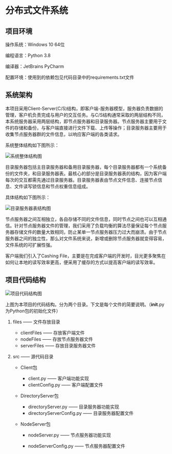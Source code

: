 # 分布式文件系统

## 项目环境

操作系统：Windows 10 64位

编程语言：Python 3.8

编译器：JetBrains PyCharm

配置环境：使用到的依赖包见代码目录中的requirements.txt文件

## 系统架构
本项目采用Client-Server(C/S)结构，即客户端-服务器模型，服务器负责数据的管理，客户机负责完成与用户的交互任务。与C/S结构通常采取的两层结构不同，本系统服务器采用两层结构，即节点服务器和目录服务器。节点服务器主要用于文件的存储和备份，与客户端直接进行文件下载、上传等操作；目录服务器主要用于收集节点服务器群的文件信息，以响应客户端的各类请求。

系统整体结构如下图所示：

![系统整体结构图](https://i.loli.net/2021/05/30/KNn2c39MX5AUiyR.png)

目录服务器包括主目录服务器和备用目录服务器，每个目录服务器都有一个系统备份的文件夹，和目录服务器表。最核心的部分是目录服务器表的结构，因为客户端每次的交互都需先通过目录服务器。目录服务器表由节点文件信息、连接节点信息、文件读写锁信息和节点权重信息组成。

具体结构如下图所示：

![目录服务器表结构图](https://i.loli.net/2021/05/30/uHzNLG96YrsqxCJ.png)

节点服务器之间互相独立，各自存储不同的文件信息，同时节点之间也可以互相通信。针对节点服务器文件的管理，我们采用了负载均衡的算法尽量保证每个节点服务器存储文件的数量大致相同，防止某单一节点服务器压力过大而崩溃。由于节点服务器之间的独立性，那么对文件系统来说，新增或删除节点服务器就变得容易，文件系统的可扩展性强。

客户端我们引入了Cashing File，主要是在完成客户端的开发时，目光更多聚焦在如何让本地的读写效率更高，便采用了缓存的方式以提高客户端的读写效率。

## 项目代码结构

![项目代码结构图](https://i.loli.net/2021/05/30/tmSfGg1UL7R6J4Y.png)

上图为本项目的代码结构。分为两个目录。下文是每个文件的简要说明。（__init__.py为Python包的初始化文件）

1. files —— 文件存放目录

   - clientFiles —— 存放客户端文件
   - nodeFiles —— 存放节点服务器文件
   - serverFiles —— 存放目录服务器文件

2. src —— 源代码目录

   - Client包
     - client.py —— 客户端功能实现
     - clientConfig.py —— 客户端配置文件

   - DirectoryServer包
     - directoryServer.py —— 目录服务器功能实现
     - directoryServerConfig.py —— 目录服务器配置文件

   - NodeServer包
     - nodeServer.py —— 节点服务器功能实现

     - nodeServerConfig.py —— 节点服务器配置文件
